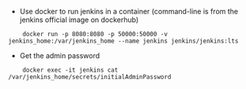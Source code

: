 * Use docker to run jenkins in a container (command-line is from the jenkins official image on dockerhub)

```
    docker run -p 8080:8080 -p 50000:50000 -v jenkins_home:/var/jenkins_home --name jenkins jenkins/jenkins:lts
```

* Get the admin password

```
    docker exec -it jenkins cat /var/jenkins_home/secrets/initialAdminPassword
```
